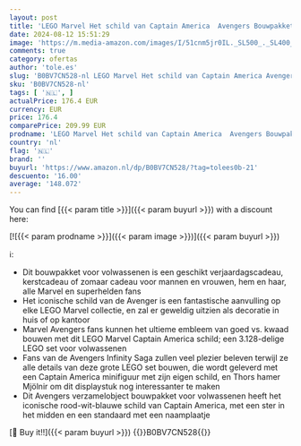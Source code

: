 ```yaml
---
layout: post
title: 'LEGO Marvel Het schild van Captain America  Avengers Bouwpakket voor Volwassenen met Minifiguur  Naambordje en Thor s Hamer  Verzamelbaar Infinity Saga Cadeau voor Mannen en Vrouwen 76262'
date: 2024-08-12 15:51:29
image: 'https://m.media-amazon.com/images/I/51cnm5jr0IL._SL500_._SL400_.jpg'
comments: true
category: ofertas
author: 'tole.es'
slug: 'B0BV7CN528-nl LEGO Marvel Het schild van Captain America Avengers...'
sku: 'B0BV7CN528-nl'
tags: [ '🇳🇱', ]
actualPrice: 176.4 EUR
currency: EUR
price: 176.4
comparePrice: 209.99 EUR
prodname: 'LEGO Marvel Het schild van Captain America  Avengers Bouwpakket voor Volwassenen met Minifiguur  Naambordje en Thor s Hamer  Verzamelbaar Infinity Saga Cadeau voor Mannen en Vrouwen 76262'
country: 'nl'
flag: '🇳🇱'
brand: ''
buyurl: 'https://www.amazon.nl/dp/B0BV7CN528/?tag=tolees0b-21'
descuento: '16.00'
average: '148.072'
---
```


You can find [{{< param title >}}]({{< param buyurl >}}) with a discount here:

[![{{< param prodname >}}]({{< param image >}})]({{< param buyurl >}})

ℹ️:

- Dit bouwpakket voor volwassenen is een geschikt verjaardagscadeau, kerstcadeau of zomaar cadeau voor mannen en vrouwen, hem en haar, alle Marvel en superhelden fans
- Het iconische schild van de Avenger is een fantastische aanvulling op elke LEGO Marvel collectie, en zal er geweldig uitzien als decoratie in huis of op kantoor
- Marvel Avengers fans kunnen het ultieme embleem van goed vs. kwaad bouwen met dit LEGO Marvel Captain America schild; een 3.128-delige LEGO set voor volwassenen
- Fans van de Avengers Infinity Saga zullen veel plezier beleven terwijl ze alle details van deze grote LEGO set bouwen, die wordt geleverd met een Captain America minifiguur met zijn eigen schild, en Thors hamer Mjölnir om dit displaystuk nog interessanter te maken
- Dit Avengers verzamelobject bouwpakket voor volwassenen heeft het iconische rood-wit-blauwe schild van Captain America, met een ster in het midden en een standaard met een naamplaatje

[🛒 Buy it!!]({{< param buyurl >}})
{{<world>}}B0BV7CN528{{</world>}}
